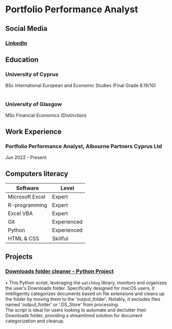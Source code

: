 # Portfolio Performance Analyst

## Social Media

### [LinkedIn](https://www.linkedin.com/in/christos-kyriacou-31109618b/)

## Education

### University of Cyprus 
BSc International European and Economic Studies (Final Grade 8.19/10)
<br><br>
### University of Glasgow
MSc Financial Economics (Distinction)

## Work Experience

### Portfolio Performance Analyst, Albourne Partners Cyprus Ltd 
Jun 2022 - Present
## Computers literacy

| Software | Level |
|----------|----------|
| Microsoft Excel | Expert |
| R-programming | Expert |
| Excel VBA | Expert |
| Git | Experienced |
| Python | Experienced |
| HTML & CSS | Skillful |

## Projects

### [Downloads folder cleaner - Python Project](https://github.com/kyrchris/AutoFileOrganizer/tree/main)

• This Python script, leveraging the `watchdog` library, monitors and organizes the user's Downloads folder. Specifically designed for macOS users, it intelligently categorizes documents based on file extensions and cleans up the folder by moving them to the 'output_folder'. Notably, it excludes files named 'output_folder' or '.DS_Store' from processing.
<br>
The script is ideal for users looking to automate and declutter their Downloads folder, providing a streamlined solution for document categorization and cleanup.
